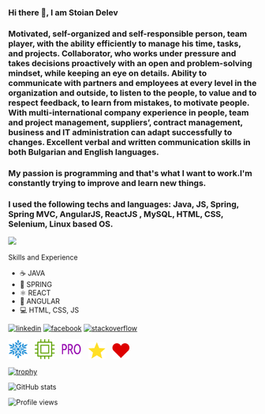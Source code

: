 ### Hi there 👋, I am Stoian Delev

### Motivated, self-organized and self-responsible person, team player, with the ability efficiently to manage his time, tasks, and projects. Collaborator, who works under pressure and takes decisions proactively with an open and problem-solving mindset, while keeping an eye on details. Ability to communicate with partners and employees at every level in the organization and outside, to listen to the people, to value and to respect feedback, to learn from mistakes, to motivate people. With multi-international company experience in people, team and project management, suppliers’, contract management, business and IT administration can adapt successfully to changes. Excellent verbal and written communication skills in both Bulgarian and English languages.

### My passion is programming and that's what I want to work.I'm constantly trying to improve and learn new things.

### I used the following techs and languages: Java, JS, Spring, Spring MVC, AngularJS, ReactJS , MySQL, HTML, CSS, Selenium, Linux based OS.

<div>
  <img height="160" src="https://github-readme-stats.vercel.app/api/top-langs/?username=stoiandelev&layout=compact" />
</div>

 Skills and Experience
* ☕️ JAVA
* 🌿 SPRING
* ⚛ REACT
* 🍃 ANGULAR
* 💻 HTML, CSS, JS



[<img src='https://cdn.jsdelivr.net/npm/simple-icons@3.0.1/icons/linkedin.svg' alt='linkedin' height='40'>](https://www.linkedin.com/in/stoyan-delev/)  [<img src='https://cdn.jsdelivr.net/npm/simple-icons@3.0.1/icons/facebook.svg' alt='facebook' height='40'>](https://www.facebook.com/stoian.delev.9)  [<img src='https://cdn.jsdelivr.net/npm/simple-icons@3.0.1/icons/stackoverflow.svg' alt='stackoverflow' height='40'>](https://stackoverflow.com/users/14215539/stoian-delev)  

<a href='https://archiveprogram.github.com/'><img src='https://raw.githubusercontent.com/acervenky/animated-github-badges/master/assets/acbadge.gif' width='40' height='40'></a> <a href='https://docs.github.com/en/developers'><img src='https://raw.githubusercontent.com/acervenky/animated-github-badges/master/assets/devbadge.gif' width='40' height='40'></a> <a href='https://github.com/pricing'><img src='https://raw.githubusercontent.com/acervenky/animated-github-badges/master/assets/pro.gif' width='40' height='40'></a> <a href='https://stars.github.com/'><img src='https://raw.githubusercontent.com/acervenky/animated-github-badges/master/assets/starbadge.gif' width='35' height='35'></a> <a href='https://docs.github.com/en/github/supporting-the-open-source-community-with-github-sponsors'><img src='https://raw.githubusercontent.com/acervenky/animated-github-badges/master/assets/sponsorbadge.gif' width='35' height='35'></a> 

[![trophy](https://github-profile-trophy.vercel.app/?username=stoiandelev)](https://github.com/ryo-ma/github-profile-trophy)

![GitHub stats](https://github-readme-stats.vercel.app/api?username=stoiandelev&show_icons=true)  

![Profile views](https://gpvc.arturio.dev/stoiandelev)  

